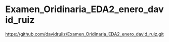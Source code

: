 # Examen_Oridinaria_EDA2_enero_david_ruiz

https://github.com/davidruiiz/Examen_Oridinaria_EDA2_enero_david_ruiz.git

